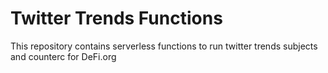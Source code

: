 # Twitter Trends Functions

This repository contains serverless functions to run twitter trends subjects and counterc for DeFi.org